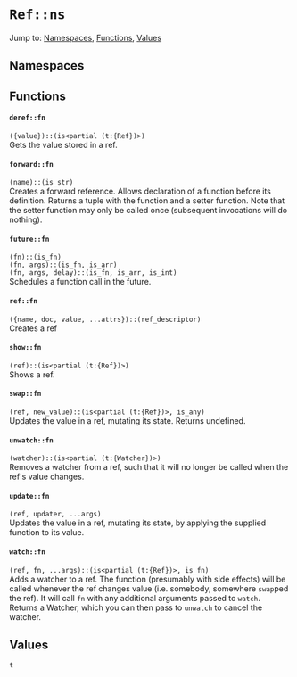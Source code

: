 # `Ref::ns`
Jump to: [Namespaces](#Namespaces), [Functions](#Functions), [Values](#Values)


## Namespaces

## Functions
#### `deref::fn`
`({value})::(is<partial (t:{Ref})>)`<br/>
Gets the value stored in a ref.

#### `forward::fn`
`(name)::(is_str)`<br/>
Creates a forward reference. Allows declaration of a function before its definition. Returns a tuple with the function and a setter function. Note that the setter function may only be called once (subsequent invocations will do nothing).

#### `future::fn`
`(fn)::(is_fn)`<br/>
`(fn, args)::(is_fn, is_arr)`<br/>
`(fn, args, delay)::(is_fn, is_arr, is_int)`<br/>
Schedules a function call in the future.

#### `ref::fn`
`({name, doc, value, ...attrs})::(ref_descriptor)`<br/>
Creates a ref

#### `show::fn`
`(ref)::(is<partial (t:{Ref})>)`<br/>
Shows a ref.

#### `swap::fn`
`(ref, new_value)::(is<partial (t:{Ref})>, is_any)`<br/>
Updates the value in a ref, mutating its state. Returns undefined.

#### `unwatch::fn`
`(watcher)::(is<partial (t:{Watcher})>)`<br/>
Removes a watcher from a ref, such that it will no longer be called when the ref's value changes.

#### `update::fn`
`(ref, updater, ...args)`<br/>
Updates the value in a ref, mutating its state, by applying the supplied function to its value.

#### `watch::fn`
`(ref, fn, ...args)::(is<partial (t:{Ref})>, is_fn)`<br/>
Adds a watcher to a ref. The function (presumably with side effects) will be called whenever the ref changes value (i.e. somebody, somewhere `swap`ped the ref). It will call `fn` with any additional arguments passed to `watch`. Returns a Watcher, which you can then pass to `unwatch` to cancel the watcher.

## Values
`t`